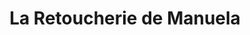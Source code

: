 ---
title: "La Retoucherie de Manuela"
url: /caracas/la-retoucherie-de-manuela-calle-a/
shop: Schneiderei
---